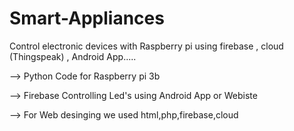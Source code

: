 # Smart-Appliances
Control electronic devices with Raspberry pi using firebase , cloud (Thingspeak) , Android App.....


--> Python Code for Raspberry pi 3b

--> Firebase Controlling Led's using Android App or Webiste

--> For Web desinging we used html,php,firebase,cloud

